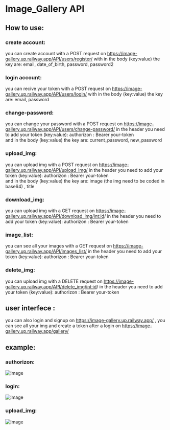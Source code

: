# Image_Gallery API
## How to use: 
### create account:
  you can create account with a POST request on https://image-gallery.up.railway.app/API/users/register/
  with in the body (key:value) the key are:  email, date_of_birth, password, password2 

### login account:
  you can recive your token with a POST request on https://image-gallery.up.railway.app/API/users/login/
  with in the body (key:value) the key are:  email, password

### change-password: 
  you can change your password with a POST request on https://image-gallery.up.railway.app/API/users/change-password/
  in the header you need to add your token (key:value): authorizon : Bearer    your-token  
  and in the body (key:value) the key are: current_password, new_password 

### upload_img: 
   you can upload img with a POST request on https://image-gallery.up.railway.app/API/upload_img/
   in the header you need to add your token (key:value): authorizon : Bearer    your-token  
   and in the body (key:value) the key are: image (the img need to be coded in base64) , title

### download_img: 
   you can upload img with a GET request on https://image-gallery.up.railway.app/API/download_img/<int:id>/
   in the header you need to add your token (key:value): authorizon : Bearer    your-token  
  
### image_list: 
  you can see all your images with a GET request on https://image-gallery.up.railway.app/API/images_list/
  in the header you need to add your token (key:value): authorizon : Bearer    your-token

### delete_img:
   you can upload img with a DELETE request on https://image-gallery.up.railway.app/API/delete_img/<int:id>/
   in the header you need to add your token (key:value): authorizon : Bearer    your-token
   
## user interfece :
you can also login and signup on  https://image-gallery.up.railway.app/ , you can see all your img and create a token  after a login on https://image-gallery.up.railway.app/gallery/

## example:
### authorizon:
![image](https://github.com/BrunoMartelli01/Image_Gallery/assets/47886680/d59e5b0c-00f9-4a8a-bb5e-97515cd4495e)
### login:
![image](https://github.com/BrunoMartelli01/Image_Gallery/assets/47886680/5ed3ba99-c426-4330-b953-c79101fc437c)
### upload_img:
![image](https://github.com/BrunoMartelli01/Image_Gallery/assets/47886680/4bdd166a-6093-4baf-accd-81177636b6b2)



